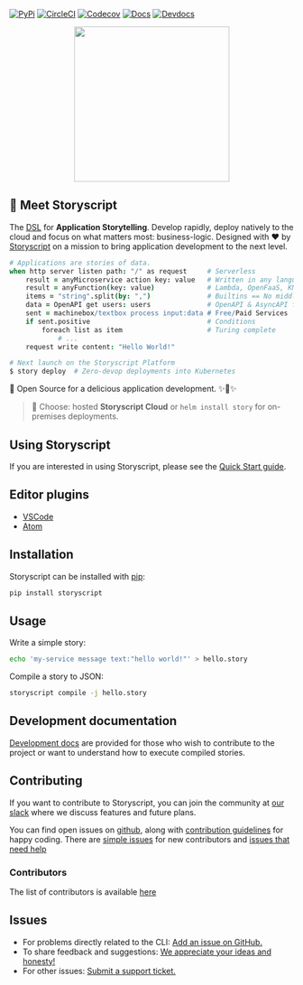 [![PyPi](https://img.shields.io/pypi/v/storyscript.svg?maxAge=600&style=for-the-badge)](https://pypi.python.org/pypi/storyscript)
[![CircleCI](https://img.shields.io/circleci/project/github/storyscript/storyscript/master.svg?style=for-the-badge)](https://circleci.com/gh/storyscript/storyscript)
[![Codecov](https://img.shields.io/codecov/c/github/storyscript/storyscript.svg?style=for-the-badge)](https://codecov.io/github/storyscript/storyscript)
[![Docs](https://img.shields.io/badge/docs-online-brightgreen.svg?style=for-the-badge)](https://docs.storyscript.io)
[![Devdocs](https://img.shields.io/badge/devdocs-online-brightgreen.svg?style=for-the-badge)](https://storyscript.readthedocs.io)


<div align="center">
<img src="https://user-images.githubusercontent.com/4370550/56803568-460e5800-6823-11e9-8a70-25ab4b7e32ea.png" width="275">
</div>

## &#x1f44b;<!-- wave --> Meet Storyscript
The [DSL](https://en.wikipedia.org/wiki/Domain-specific_language) for **Application Storytelling**.
Develop rapidly, deploy natively to the cloud and focus on what matters most: business-logic.
Designed with &#x2764;&#xfe0f;<!-- heart --> by [Storyscript](https://storyscript.io) on a mission to bring application development to the next level.

```coffee
# Applications are stories of data.
when http server listen path: "/" as request     # Serverless
    result = anyMicroservice action key: value   # Written in any language wrapped in Docker or RKT
    result = anyFunction(key: value)             # Lambda, OpenFaaS, KNative or Storyscript
    items = "string".split(by: ",")              # Builtins == No middleware
    data = OpenAPI get users: users              # OpenAPI & AsyncAPI for legacy system support
    sent = machinebox/textbox process input:data # Free/Paid Services
    if sent.positive                             # Conditions
        foreach list as item                     # Turing complete
            # ...
    request write content: "Hello World!"

# Next launch on the Storyscript Platform
$ story deploy  # Zero-devop deployments into Kubernetes
```

&#x1f4af;<!-- 100 --> Open Source for a delicious application development. &#x2728;<!-- sparkles -->&#x1f370;<!-- cake -->&#x2728;<!-- sparkles -->

> &#x1f680;<!-- rocket --> Choose: hosted **Storyscript Cloud** or `helm install story` for on-premises deployments.

## Using Storyscript

If you are interested in using Storyscript, please see the [Quick Start guide](https://docs.storyscript.io/quick-start/).

## Editor plugins

- [VSCode](https://asyncy.click/vscode)
- [Atom](https://github.com/storyscript/atom)

## Installation

Storyscript can be installed with [pip](https://pip.pypa.io):

```sh
pip install storyscript
```

## Usage

Write a simple story:

```sh
echo 'my-service message text:"hello world!"' > hello.story
```

Compile a story to JSON:

```sh
storyscript compile -j hello.story
```

## Development documentation

[Development docs](https://storyscript.readthedocs.io) are provided for those
who wish to contribute to the project or want to understand how to execute
compiled stories.

## Contributing

If you want to contribute to Storyscript, you can join the community at
[our slack](https://asyncy.click/slack) where we discuss features and future
plans.

You can find open issues on [github](https://github.com/storyscript/storyscript/issues),
along with [contribution guidelines](https://github.com/storyscript/storyscript/blob/master/CONTRIBUTING.md)
for happy coding.
There are [simple issues](https://github.com/storyscript/storyscript/issues?q=is%3Aopen+is%3Aissue+label%3A%22good+first+issue%22)
for new contributors and
[issues that need help](https://github.com/storyscript/storyscript/issues?q=is%3Aopen+is%3Aissue+label%3A%22help+wanted%22)

### Contributors

The list of contributors is available [here](https://github.com/storyscript/storyscript/contributors)

## Issues

* For problems directly related to the CLI: [Add an issue on GitHub.](https://github.com/storyscript/cli/issues/new)
* To share feedback and suggestions: [We appreciate your ideas and honesty!](https://asyncy.click/feedback)
* For other issues: [Submit a support ticket.](mailto:support@storyscript.io)
